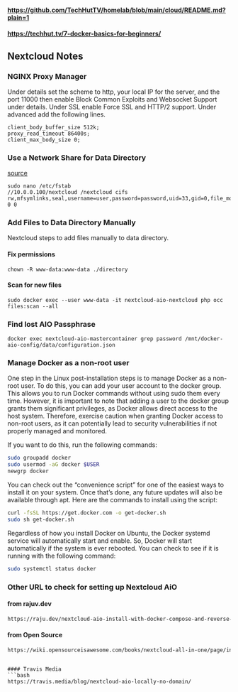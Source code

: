 #### https://github.com/TechHutTV/homelab/blob/main/cloud/README.md?plain=1

#### https://techhut.tv/7-docker-basics-for-beginners/

## Nextcloud Notes

### NGINX Proxy Manager
Under details set the scheme to http, your local IP for the server, and the port 11000 then enable Block Common Exploits and Websocket Support under details. Under SSL enable Force SSL and HTTP/2 support. Under advanced add the following lines.
```
client_body_buffer_size 512k;
proxy_read_timeout 86400s;
client_max_body_size 0;
```

### Use a Network Share for Data Directory
[source](https://github.com/nextcloud/all-in-one?tab=readme-ov-file#can-i-use-a-cifssmb-share-as-nextclouds-datadir)
```
sudo nano /etc/fstab
//10.0.0.100/nextcloud /nextcloud cifs rw,mfsymlinks,seal,username=user,password=password,uid=33,gid=0,file_mode=0770,dir_mode=0770 0 0
```
### Add Files to Data Directory Manually
Nextcloud steps to add files manually to data directory. 
#### Fix permissions 
```
chown -R www-data:www-data ./directory
```
#### Scan for new files
```
sudo docker exec --user www-data -it nextcloud-aio-nextcloud php occ files:scan --all
```
### Find lost AIO Passphrase
```
docker exec nextcloud-aio-mastercontainer grep password /mnt/docker-aio-config/data/configuration.json
```

### Manage Docker as a non-root user

One step in the Linux post-installation steps is to manage Docker as a non-root user. To do this, you can add your user account to the docker group. This allows you to run Docker commands without using sudo them every time. However, it is important to note that adding a user to the docker group grants them significant privileges, as Docker allows direct access to the host system. Therefore, exercise caution when granting Docker access to non-root users, as it can potentially lead to security vulnerabilities if not properly managed and monitored.

If you want to do this, run the following commands:
```bash
sudo groupadd docker
sudo usermod -aG docker $USER
newgrp docker
```

You can check out the “convenience script” for one of the easiest ways to install it on your system. Once that’s done, any future updates will also be available through apt. Here are the commands to install using the script:
```bash
curl -fsSL https://get.docker.com -o get-docker.sh
sudo sh get-docker.sh
```
Regardless of how you install Docker on Ubuntu, the Docker systemd service will automatically start and enable. So, Docker will start automatically if the system is ever rebooted. You can check to see if it is running with the following command:
```bash
sudo systemctl status docker
```


### Other URL to check for setting up Nextcloud AiO

#### from rajuv.dev
```bash
https://raju.dev/nextcloud-aio-install-with-docker-compose-and-reverse-proxy/
```

#### from Open Source 
```bash
https://wiki.opensourceisawesome.com/books/nextcloud-all-in-one/page/install-and-setup-nextcloud-all-in-one-aio
```
```

#### Travis Media
```bash
https://travis.media/blog/nextcloud-aio-locally-no-domain/
```
